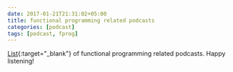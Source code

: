 ```yaml
---
date: 2017-01-21T21:31:02+05:00
title: functional programming related podcasts
categories: [podcast]
tags: [podcast, fprog]
---
```

[List](https://fpcasts.com "fpcasts"){:target="_blank"} of functional programming related podcasts.
Happy listening!
